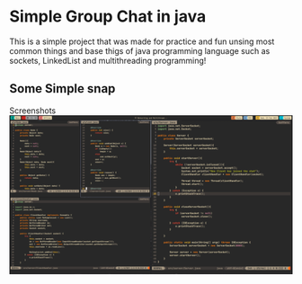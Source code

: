 # Simple Group Chat in java
This is a simple project that was made for practice and fun unsing most common things and base thigs of java programming language such as sockets, LinkedList and multithreading programming!

## Some Simple snap
Screenshots
![Source Code](https://raw.githubusercontent.com/vybraan/GroupChat/main/assets/example.png)

